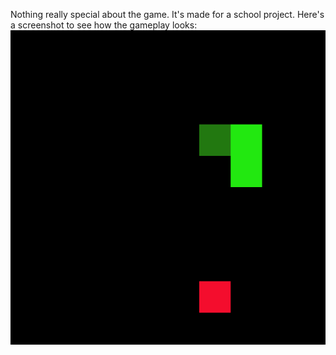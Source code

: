 Nothing really special about the game. It's made for a school project. Here's a screenshot to see how the gameplay looks:
![Alt-text](media/SnakeGamePlay.png?raw=true "Snake")
